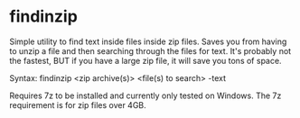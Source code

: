 # findinzip
Simple utility to find text inside files inside zip files.   Saves you from having to unzip a file and then searching through the files for text.  It's probably not the fastest, BUT if you have a large zip file, it will save you tons of space.  

Syntax: 
findinzip <zip archive(s)> <file(s) to search>  -text <string to find inside files>

Requires 7z to be installed and currently only tested on Windows.  The 7z requirement is for zip files over 4GB.  
